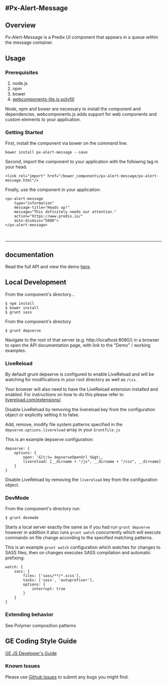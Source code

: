 #Px-Alert-Message
-----------------------------------------------

## Overview

Px-Alert-Message is a Predix UI component that appears in a queue within the message container.

## Usage

### Prerequisites
1. node.js
2. npm
3. bower
4. [webcomponents-lite.js polyfill](https://github.com/webcomponents/webcomponentsjs)

Node, npm and bower are necessary to install the component and dependencies. webcomponents.js adds support for web components and custom elements to your application.

### Getting Started

First, install the component via bower on the command line.

```
bower install px-alert-message --save
```

Second, import the component to your application with the following tag in your head.

```
<link rel="import" href="/bower_components/px-alert-message/px-alert-message.html"/>
```

Finally, use the component in your application:

```
<px-alert-message
    type="information"
    message-title="Heads up!"
    message="This definitely needs our attention."
    action="https://www.predix.io/"
    auto-dismiss="5000">
</px-alert-message>
```

<br />
<hr />

## documentation

Read the full API and view the demo [here](https://predixdev.github.io/px-alert-message).

## Local Development

From the component's directory...

```
$ npm install
$ bower install
$ grunt sass
```

From the component's directory

```
$ grunt depserve
```

Navigate to the root of that server (e.g. http://localhost:8080/) in a browser to open the API documentation page, with link to the "Demo" / working examples.

### LiveReload

By default grunt depserve is configured to enable LiveReload and will be watching for modifications in your root directory as well as `/css`.

Your browser will also need to have the LiveReload extension installed and enabled. For instructions on how to do this please refer to [livereload.com/extensions/](http://livereload.com/extensions/).

Disable LiveReload by removing the livereload key from the configuration object or explicitly setting it to false.

Add, remove, modify file system patterns specified in the `depserve.options.livereload` array in your `Gruntfile.js`

This is an example depserve configuration:

```
depserve: {
    options: {
        open: '&lt;%= depserveOpenUrl %&gt;,
        livereload: [__dirname + "/js", __dirname + "/css", __dirname]
    }
}
```

Disable LiveReload by removing the `livereload` key from the configuration object.

### DevMode

From the component's directory run:

```
$ grunt devmode
```

Starts a local server exactly the same as if you had run `grunt depserve` however in addition it also runs `grunt watch` concurrently which will execute commands on file change according to the specified matching patterns.

This is an example `grunt watch` configuration which watches for changes to SASS files, then on changes executes SASS compilation and automatic prefixing:

```
watch: {
    sass: {
        files: ['sass/**/*.scss'],
        tasks: ['sass', 'autoprefixer'],
        options: {
            interrupt: true
        }
    }
}
```

### Extending behavior

See Polymer composition patterns

GE Coding Style Guide
---------------------

[GE JS Developer's Guide](https://github.com/GeneralElectric/javascript)


### Known Issues

Please use [Github Issues](https://github.com/PredixDev/px-alert-message/issues) to submit any bugs you might find.
